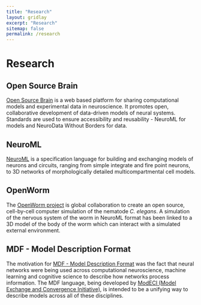 ```yaml
---
title: "Research"
layout: gridlay
excerpt: "Research"
sitemap: false
permalink: /research
---
```

# Research

<section id="osb">
<h2>Open Source Brain</h2>

<a href="https://www.opensourcebrain.org">Open Source Brain</a> is a web based platform for sharing computational models and experimental data in neuroscience. It promotes open, collaborative development of data-driven models of neural systems. Standards are used to ensure accessibility and reusability - NeuroML for models and NeuroData Without Borders for data.

</section>

<section id="neuroml">
<h2>NeuroML</h2>
<a href="https://www.neuroml.org">NeuroML</a> is a specification language for building and exchanging models of neurons and circuits, ranging from simple integrate and fire point neurons, to 3D networks of morphologically detailed multicompartmental cell models. 
</section>

<section id="openworm">

<h2>OpenWorm</h2>
The <a href="https://www.openworm.org">OpenWorm project</a> is global collaboration to create an open source, cell-by-cell computer simulation of the nematode <i>C. elegans</i>. A simulation of the nervous system of the worm in NeuroML format has been linked to a 3D model of the body of the worm which can interact with a simulated external environment.
</section>

<section id="mdf">
<h2>MDF - Model Description Format</h2>
The motivation for <a href="https://mdf.readthedocs.io/en/latest/api/QuickStart.html">MDF - Model Description Format</a> was the fact that neural networks were being used across computational neuroscience, machine learning and cognitive science to describe how networks process information. The MDF language, being developed by <a href="https://modeci.org">ModECI (Model Exchange and Convergence Initiative)</a>, is intended to be a unifying way to describe models across all of these disciplines. 
</section>
